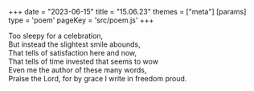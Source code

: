 +++
date = "2023-06-15"
title = "15.06.23"
themes = ["meta"]
[params]
  type = 'poem'
  pageKey = 'src/poem.js'
+++

Too sleepy for a celebration,  
But instead the slightest smile abounds,  
That tells of satisfaction here and now,  
That tells of time invested that seems to wow  
Even me the author of these many words,  
Praise the Lord, for by grace I write in freedom proud.
